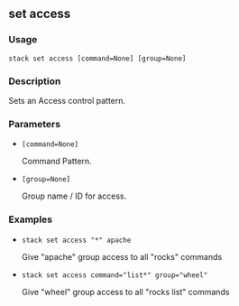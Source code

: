 ## set access

### Usage

`stack set access [command=None] [group=None]`

### Description

Sets an Access control pattern.

### Parameters
* `[command=None]`

   Command Pattern.
* `[group=None]`

   Group name / ID for access.

### Examples

* `stack set access "*" apache`

   Give "apache" group access to all "rocks" commands

* `stack set access command="list*" group="wheel"`

   Give "wheel" group access to all "rocks list" commands



